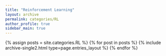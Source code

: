 ```yaml
---
title: "Reinforcement Learning"
layout: archive
permalink: categories/RL
author_profile: true
sidebar_main: true
---
```



{% assign posts = site.categories.RL %}
{% for post in posts %} {% include archive-single2.html type=page.entries_layout %} {% endfor %}